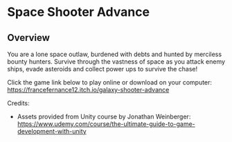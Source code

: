 # Space Shooter Advance
## Overview
You are a lone space outlaw, burdened with debts and hunted by merciless bounty hunters. Survive through the vastness of space as you attack enemy ships, evade asteroids and collect power ups to survive the chase!

Click the game link below to play online or download on your computer:
https://francefernance12.itch.io/galaxy-shooter-advance

Credits:
- Assets provided from Unity course by Jonathan Weinberger: https://www.udemy.com/course/the-ultimate-guide-to-game-development-with-unity
